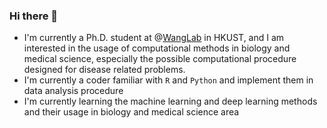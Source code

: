 ### Hi there 👋

- I'm currently a Ph.D. student at @[WangLab](https://github.com/WangLabHKUST) in HKUST, and I am interested in the usage of computational methods in biology and medical science, especially the possible computational procedure designed for disease related problems.
- I'm currently a coder familiar with `R` and `Python` and implement them in data analysis procedure
- I'm currently learning the machine learning and deep learning methods and their usage in biology and medical science area

<!--
**Jihong-Tang/Jihong-Tang** is a ✨ _special_ ✨ repository because its `README.md` (this file) appears on your GitHub profile.

Here are some ideas to get you started:

- 🔭 I’m currently working on ...
- 🌱 I’m currently learning ...
- 👯 I’m looking to collaborate on ...
- 🤔 I’m looking for help with ...
- 💬 Ask me about ...
- 📫 How to reach me: ...
- 😄 Pronouns: ...
- ⚡ Fun fact: ...
-->
